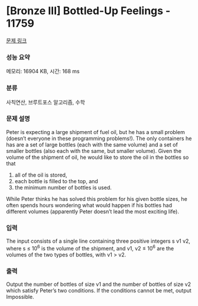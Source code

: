 # [Bronze III] Bottled-Up Feelings - 11759 

[문제 링크](https://www.acmicpc.net/problem/11759) 

### 성능 요약

메모리: 16904 KB, 시간: 168 ms

### 분류

사칙연산, 브루트포스 알고리즘, 수학

### 문제 설명

<p>Peter is expecting a large shipment of fuel oil, but he has a small problem (doesn’t everyone in these programming problems!). The only containers he has are a set of large bottles (each with the same volume) and a set of smaller bottles (also each with the same, but smaller volume). Given the volume of the shipment of oil, he would like to store the oil in the bottles so that</p>

<ol>
	<li>all of the oil is stored,</li>
	<li>each bottle is filled to the top, and</li>
	<li>the minimum number of bottles is used.</li>
</ol>

<p>While Peter thinks he has solved this problem for his given bottle sizes, he often spends hours wondering what would happen if his bottles had different volumes (apparently Peter doesn’t lead the most exciting life).</p>

### 입력 

 <p>The input consists of a single line containing three positive integers s v1 v2, where s ≤ 10<sup>6</sup> is the volume of the shipment, and v1, v2 ≤ 10<sup>6</sup> are the volumes of the two types of bottles, with v1 > v2.</p>

### 출력 

 <p>Output the number of bottles of size v1 and the number of bottles of size v2 which satisfy Peter’s two conditions. If the conditions cannot be met, output Impossible.</p>

